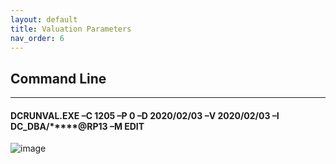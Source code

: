 ```yaml
---
layout: default
title: Valuation Parameters
nav_order: 6
---
```


## Command Line
<hr class="hr-no-bottom-margin"/>

#### DCRUNVAL.EXE –C 1205 –P 0 –D 2020/02/03 –V 2020/02/03 –I DC_DBA/*****@RP13 –M EDIT
![image](https://user-images.githubusercontent.com/20475336/178826548-e0ed697d-e79d-4c7b-b380-daccf0655778.png)
